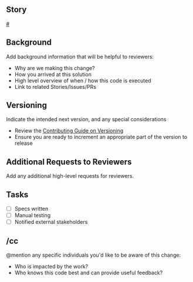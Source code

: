 Story
-----

[#]()

Background
-----

Add background information that will be helpful to reviewers:

* Why are we making this change?
* How you arrived at this solution
* High level overview of when / how this code is executed
* Link to related Stories/Issues/PRs

Versioning
-----

Indicate the intended next version, and any special considerations

* Review the [Contributing Guide on Versioning](CONTRIBUTING.md#versioning)
* Ensure you are ready to increment an appropriate part of the version to release

Additional Requests to Reviewers
-----

Add any additional high-level requests for reviewers.

Tasks
-----

* [ ] Specs written
* [ ] Manual testing
* [ ] Notified external stakeholders

/cc
-----

@mention any specific individuals you'd like to be aware of this change:

* Who is impacted by the work?
* Who knows this code best and can provide useful feedback?
